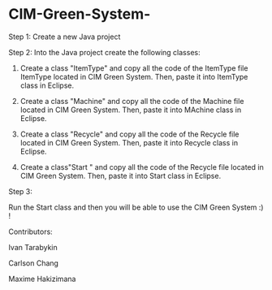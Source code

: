 # CIM-Green-System-
Step 1: 
Create a new Java project

Step 2: 
Into the Java project create the following classes: 

1) Create a class "ItemType" and copy all the code of the ItemType file ItemType located in CIM Green System. Then, paste it into ItemType class in Eclipse.

2) Create a class "Machine" and copy all the code of the Machine file  located in CIM Green System. Then, paste it into MAchine class in Eclipse.

3) Create a class "Recycle" and copy all the code of the Recycle file  located in CIM Green System. Then, paste it into Recycle class in Eclipse.

4)  Create a class"Start "  and copy all the code of the Recycle file  located in CIM Green System. Then, paste it into Start class in Eclipse.


Step 3: 

Run the Start class and then you will be able to use the CIM Green System :) ! 

Contributors:


Ivan Tarabykin 

Carlson Chang

Maxime Hakizimana 
